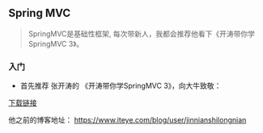 ## Spring MVC 

> SpringMVC是基础性框架, 每次带新人，我都会推荐他看下《开涛带你学SpringMVC 3》。

### 入门
+ 首先推荐 张开涛的 《开涛带你学SpringMVC 3》，向大牛致敬：

[下载链接](file/kaitao-springMVC.pdf)

他之前的博客地址： https://www.iteye.com/blog/user/jinnianshilongnian